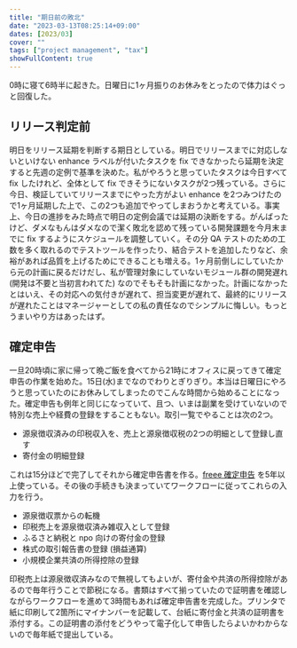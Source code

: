 ```yaml
---
title: "期日前の敗北"
date: "2023-03-13T08:25:14+09:00"
dates: [2023/03]
cover: ""
tags: ["project management", "tax"]
showFullContent: true
---
```


0時に寝て6時半に起きた。日曜日に1ヶ月振りのお休みをとったので体力はぐっと回復した。

## リリース判定前

明日をリリース延期を判断する期日としている。明日でリリースまでに対応しないといけない enhance ラベルが付いたタスクを fix できなかったら延期を決定すると先週の定例で基準を決めた。私がやろうと思っていたタスクは今日すべて fix したけれど、全体として fix できそうにないタスクが2つ残っている。さらに今日、検証していてリリースまでにやった方がよい enhance を2つみつけたので1ヶ月延期した上で、この2つも追加でやってしまおうかと考えている。事実上、今日の進捗をみた時点で明日の定例会議では延期の決断をする。がんばったけど、ダメなもんはダメなので潔く敗北を認めて残っている開発課題を今月末までに fix するようにスケジュールを調整していく。その分 QA テストのための工数を多く取れるのでテストツールを作ったり、結合テストを追加したりなど、余裕があれば品質を上げるためにできることも増える。1ヶ月前倒しにしていたから元の計画に戻るだけだし、私が管理対象にしていないモジュール群の開発遅れ (開発は不要と当初言われてた) なのでそもそも計画になかった。計画になかったとはいえ、その対応への気付きが遅れて、担当変更が遅れて、最終的にリリースが遅れたことはマネージャーとしての私の責任なのでシンプルに悔しい。もっとうまいやり方はあったはず。

## 確定申告

一旦20時頃に家に帰って晩ご飯を食べてから21時にオフィスに戻ってきて確定申告の作業を始めた。15日(水)までなのでわりとぎりぎり。本当は日曜日にやろうと思っていたのにお休みしてしまったのでこんな時間から始めることになった。確定申告も例年と同じになっていて、且つ、いまは副業を受けていないので特別な売上や経費の登録をすることもない。取引一覧でやることは次の2つ。

* 源泉徴収済みの印税収入を、売上と源泉徴収税の2つの明細として登録し直す
* 寄付金の明細登録

これは15分ほどで完了してそれから確定申告書を作る。[freee 確定申告](https://www.freee.co.jp/accounting/individual/fr-fhrt92en/) を5年以上使っている。その後の手続きも決まっていてワークフローに従ってこれらの入力を行う。

* 源泉徴収票からの転機
* 印税売上を源泉徴収済み雑収入として登録
* ふるさと納税と npo 向けの寄付金の登録
* 株式の取引報告書の登録 (損益通算)
* 小規模企業共済の所得控除の登録

印税売上は源泉徴収済みなので無視してもよいが、寄付金や共済の所得控除があるので毎年行うことで節税になる。書類はすべて揃っていたので証明書を確認しながらワークフローを進めて3時間もあれば確定申告書を完成した。プリンタで紙に印刷して2箇所にマイナンバーを記載して、台紙に寄付金と共済の証明書を添付する。この証明書の添付をどうやって電子化して申告したらよいかわからないので毎年紙で提出している。
